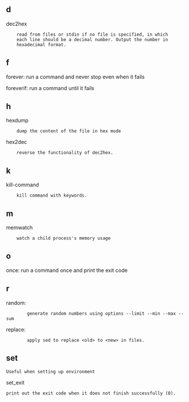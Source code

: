 ## d

dec2hex
```
    read from files or stdin if no file is specified, in which
    each line should be a decimal number. Output the number in
    hexadecimal format.
```
## f

forever: run a command and never stop even when it fails

foreverif: run a command until it fails

## h

hexdump
```
    dump the content of the file in hex mode
```

hex2dec
```
    reverse the functionality of dec2hex.
```
## k
kill-command
```
    kill command with keywords.
```

## m

memwatch
```
    watch a child process's memory usage
```

## o

once: run a command once and print the exit code

## r

random: 

```
        generate random numbers using options --limit --min --max --sum
```

replace:
```
        apply sed to replace <old> to <new> in files.
```
## set
```
Useful when setting up environment
```

set_exit
```
print out the exit code when it does not finish successfully (0).
```
